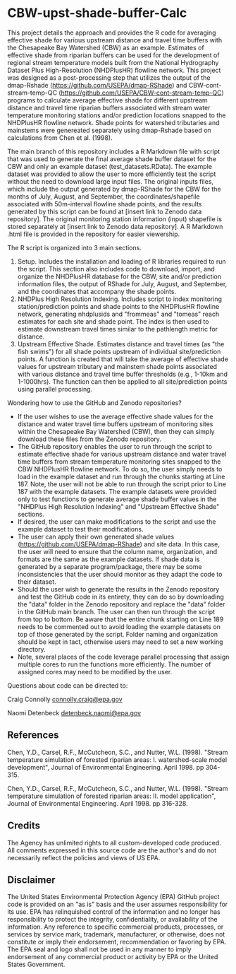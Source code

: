 # CBW-upst-shade-buffer-Calc

This project details the approach and provides the R code for averaging effective shade for various upstream distance and travel time buffers with the Chesapeake Bay Watershed (CBW) as an example. Estimates of effective shade from riparian buffers can be used for the development of regional stream temperature models built from the National Hydrography Dataset Plus High-Resolution (NHDPlusHR) flowline network. This project was designed as a post-processing step that utilizes the output of the dmap-Rshade (https://github.com/USEPA/dmap-RShade) and CBW-cont-stream-temp-QC (https://github.com/USEPA/CBW-cont-stream-temp-QC) programs to calculate average effective shade for different upstream distance and travel time riparian buffers associated with stream water temperature monitoring stations and/or prediction locations snapped to the NHDPlusHR flowline network. Shade points for watershed tributaries and mainstems were genereated separately using dmap-Rshade based on calculations from Chen et al. (1998).

The main branch of this repository includes a R Markdown file with script that was used to generate the final average shade buffer dataset for the CBW and only an example dataset (test_datasets.RData). The example dataset was provided to allow the user to more efficiently test the script without the need to download large input files. The original inputs files, which include the output generated by dmap-RShade for the CBW for the months of July, August, and September, the coordinates/shapefile associated with 50m-interval flowline shade points, and the results generated by this script can be found at [insert link to Zenodo data repository]. The original monitoring station information (input) shapefile is stored separately at [insert link to Zenodo data repository]. A R Markdown .html file is provided in the repository for easier viewership. 

The R script is organized into 3 main sections.
1) Setup. Includes the installation and loading of R libraries required to run the script. This section also includes code to download, import, and organize the NHDPlusHR database for the CBW, site and/or prediction information files, the output of RShade for July, August, and September, and the coordinates that accompany the shade points.
2) NHDPlus High Resolution Indexing. Includes script to index monitoring station/prediction points and shade points to the NHDPlusHR flowline network, generating nhdplusids and "frommeas" and "tomeas" reach estimates for each site and shade point. The index is then used to estimate downstream travel times similar to the pathlength metric for distance.
3) Upstream Effective Shade. Estimates distance and travel times (as "the fish swims") for all shade points upstream of individual site/prediction points. A function is created that will take the average of effective shade values for upstream tributary and mainstem shade points associated with various distance and travel time buffer thresholds (e.g., 1-10km and 1-1000hrs). The function can then be applied to all site/prediction points using parallel processing.

Wondering how to use the GitHub and Zenodo repositories?
 
- If the user wishes to use the average effective shade values for the distance and water travel time buffers upstream of monitoring sites within the Chesapeake Bay Watershed (CBW), then they can simply download these files from the Zenodo repository.
- The GitHub repository enables the user to run through the script to estimate effective shade for various upstream distance and water travel time buffers from stream temperature monitoring sites snapped to the CBW NHDPlusHR flowline network. To do so, the user simply needs to load in the example dataset and run through the chunks starting at Line 187. Note, the user will not be able to run through the script prior to Line 187 with the example datasets. The example datasets were provided only to test functions to generate average shade buffer values in the "NHDPlus High Resolution Indexing" and "Upstream Effective Shade" sections.
- If desired, the user can make modifications to the script and use the example dataset to test their modifications.
- The user can apply their own generated shade values (https://github.com/USEPA/dmap-RShade) and site data. In this case, the user will need to ensure that the column name, organization, and formats are the same as the example datasets. If shade data is generated by a separate program/package, there may be some inconsistencies that the user should monitor as they adapt the code to their dataset.
- Should the user wish to generate the results in the Zenodo repository and test the GitHub code in its entirety, they can do so by downloading the "data" folder in the Zenodo repository and replace the "data" folder in the GitHub main branch. The user can then run through the script from top to bottom. Be aware that the entire chunk starting on Line 189 needs to be commented out to avoid loading the example datasets on top of those generated by the script. Folder naming and organization should be kept in tact, otherwise users may need to set a new working directory.
- Note, several places of the code leverage parallel processing that assign multiple cores to run the functions more efficiently. The number of assigned cores may need to be modified by the user. 


Questions about code can be directed to:

Craig Connolly
connolly.craig@epa.gov

Naomi Detenbeck
detenbeck.naomi@epa.gov

## References

Chen, Y.D., Carsel, R.F., McCutcheon, S.C., and Nutter, W.L. (1998). "Stream temperature simulation of forested riparian areas: I. watershed-scale model development", Journal of Environmental Engineering. April 1998. pp 304-315.

Chen, Y.D., Carsel, R.F., McCutcheon, S.C., and Nutter, W.L. (1998). "Stream temperature simulation of forested riparian areas: II. model application", Journal of Environmental Engineering. April 1998. pp 316-328.

## Credits
The Agency has unlimited rights to all custom-developed code produced. All comments expressed in this source code are the author's and do not necessarily reflect the policies and views of US EPA.

## Disclaimer
The United States Environmental Protection Agency (EPA) GitHub project code is provided on an "as is" basis and the user assumes responsibility for its use. EPA has relinquished control of the information and no longer has responsibility to protect the integrity, confidentiality, or availability of the information. Any reference to specific commercial products, processes, or services by service mark, trademark, manufacturer, or otherwise, does not constitute or imply their endorsement, recommendation or favoring by EPA. The EPA seal and logo shall not be used in any manner to imply endorsement of any commercial product or activity by EPA or the United States Government. 
